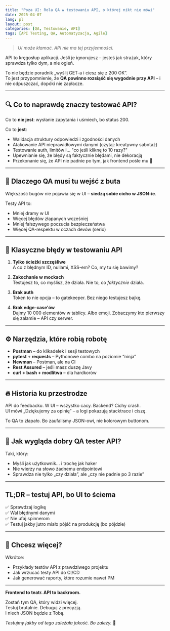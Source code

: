 ```yaml
---
title: "Poza UI: Rola QA w testowaniu API, o której nikt nie mówi"
date: 2025-04-07
lang: pl
layout: post
categories: [QA, Testowanie, API]
tags: [API Testing, QA, Automatyzacja, Agile]
---
```


> _UI może kłamać. API nie ma tej przyjemności._

API to kręgosłup aplikacji. Jeśli je ignorujesz – jesteś jak strażak, który sprawdza tylko dym, a nie ogień.

To nie będzie poradnik „wyślij GET-a i ciesz się z 200 OK”.  
To jest przypomnienie, że **QA powinno rozsiąść się wygodnie przy API** – i nie odpuszczać, dopóki nie zapłacze.

---

## 🔍 Co to naprawdę znaczy testować API?

Co to **nie jest**: wysłanie zapytania i uśmiech, bo status 200.

Co to **jest**:
- Walidacja struktury odpowiedzi i zgodności danych
- Atakowanie API nieprawidłowymi danymi (czytaj: kreatywny sabotaż)
- Testowanie auth, limitów i... "co jeśli kliknę to 10 razy?"
- Upewnianie się, że błędy są faktycznie błędami, nie dekoracją
- Przekonanie się, że API nie padnie po tym, jak frontend pośle mu 😬

---

## 🧠 Dlaczego QA musi tu wejść z buta

Większość bugów nie pojawia się w UI – **siedzą sobie cicho w JSON-ie**.

Testy API to:
- Mniej dramy w UI
- Więcej błędów złapanych wcześniej
- Mniej fałszywego poczucia bezpieczeństwa
- Więcej QA-respektu w oczach devów (serio)

---

## 🚨 Klasyczne błędy w testowaniu API

1. **Tylko ścieżki szczęśliwe**  
   A co z błędnym ID, nullami, XSS-em? Co, my tu się bawimy?

2. **Zakochanie w mockach**  
   Testujesz to, co myślisz, że działa. Nie to, co *faktycznie* działa.

3. **Brak auth**  
   Token to nie opcja – to gatekeeper. Bez niego testujesz bajkę.

4. **Brak edge-case'ów**  
   Dajmy 10 000 elementów w tablicy. Albo emoji. Zobaczymy kto pierwszy się załamie – API czy serwer.

---

## ⚙️ Narzędzia, które robią robotę

- **Postman** – do klikadełek i sesji testowych
- **pytest + requests** – Pythonowe combo na poziomie “ninja”
- **Newman** – Postman, ale na CI
- **Rest Assured** – jeśli masz duszę Javy
- **curl + bash + modlitwa** – dla hardkorów

---

## 🔥 Historia ku przestrodze

API do feedbacku. W UI – wszystko cacy. Backend? Cichy crash.  
UI mówi „Dziękujemy za opinię” – a logi pokazują stacktrace i ciszę.

To QA to złapało. Bo zaufaliśmy JSON-owi, nie kolorowym buttonom.

---

## 🎯 Jak wygląda dobry QA tester API?

Taki, który:
- Myśli jak użytkownik... i trochę jak haker
- Nie wierzy na słowo żadnemu endpointowi
- Sprawdza nie tylko „czy działa”, ale „czy nie padnie po 3 razie”

---

## TL;DR – testuj API, bo UI to ściema

✅ Sprawdzaj logikę  
✅ Wal błędnymi danymi  
✅ Nie ufaj spinnerom  
✅ Testuj jakby jutro miało pójść na produkcję (bo pójdzie)

---

## 🧪 Chcesz więcej?

Wkrótce:
- Przykłady testów API z prawdziwego projektu
- Jak wrzucać testy API do CI/CD
- Jak generować raporty, które rozumie nawet PM

---

**Frontend to teatr. API to backroom.**

Zostań tym QA, który widzi więcej.  
Testuj brutalnie. Debuguj z precyzją.  
I niech JSON będzie z Tobą.

*Testujmy jakby od tego zależała jakość. Bo zależy.* 🚀
